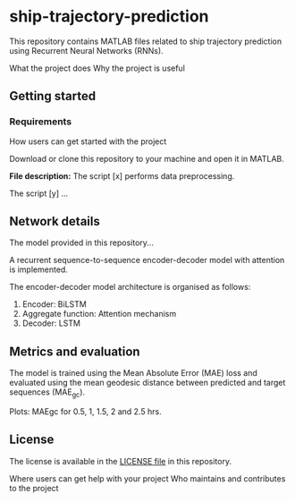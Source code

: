 # ship-trajectory-prediction
This repository contains MATLAB files related to ship trajectory prediction using Recurrent Neural Networks (RNNs).

What the project does
Why the project is useful

## Getting started
### Requirements

How users can get started with the project

Download or clone this repository to your machine and open it in MATLAB.

**File description:**
The script [x] performs data preprocessing.

The script [y] ...

## Network details
The model provided in this repository...

A recurrent sequence-to-sequence encoder-decoder model with attention is implemented.

The encoder-decoder model architecture is organised as follows:

1. Encoder: BiLSTM
2. Aggregate function: Attention mechanism
3. Decoder: LSTM

## Metrics and evaluation
The model is trained using the Mean Absolute Error (MAE) loss and evaluated using the mean geodesic distance between predicted and target sequences (MAE<sub>gc</sub>).

Plots: MAEgc for 0.5, 1, 1.5, 2 and 2.5 hrs.

## License
The license is available in the [LICENSE file](LICENSE) in this repository.

Where users can get help with your project
Who maintains and contributes to the project
